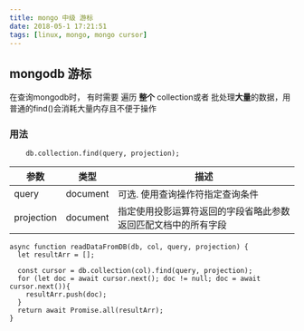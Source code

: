 ```yaml
---
title: mongo 中级 游标
date: 2018-05-1 17:21:51
tags: [linux, mongo, mongo cursor]
---
```


## mongodb 游标
在查询mongodb时， 有时需要 遍历 **整个** collection或者 批处理**大量**的数据，用普通的find()会消耗大量内存且不便于操作

### 用法
```
 	db.collection.find(query, projection);
```

| 参数 | 类型 | 描述 |
| -- | -- | -------- |
| query | document | 可选. 使用查询操作符指定查询条件 |
| projection | document | 指定使用投影运算符返回的字段省略此参数返回匹配文档中的所有字段 |

```
async function readDataFromDB(db, col, query, projection) {
  let resultArr = [];

  const cursor = db.collection(col).find(query, projection);
  for (let doc = await cursor.next(); doc != null; doc = await cursor.next()){
    resultArr.push(doc);
  }
  return await Promise.all(resultArr);
}
```